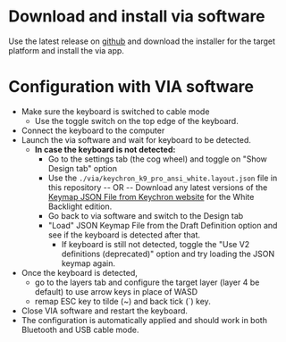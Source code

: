 # Download and install via software

Use the latest release on [github](https://github.com/the-via/releases/releases) and download the installer for the target platform and install the via app.

# Configuration with VIA software

- Make sure the keyboard is switched to cable mode
  - Use the toggle switch on the top edge of the keyboard.
- Connect the keyboard to the computer
- Launch the via software and wait for keyboard to be detected.
  - **In case the keyboard is not detected:**
    - Go to the settings tab (the cog wheel) and toggle on "Show Design tab" option
    - Use the `./via/keychron_k9_pro_ansi_white.layout.json` file in this repository
      -- OR --
      Download any latest versions of the [Keymap JSON File from Keychron website](https://cdn.shopify.com/s/files/1/0059/0630/1017/files/k9_pro_ansi_white_v1.00.json.zip?v=1682588673) for the White Backlight edition.
    - Go back to via software and switch to the Design tab
    - "Load" JSON Keymap File from the Draft Definition option and see if the keyboard is detected after that.
      - If keyboard is still not detected, toggle the "Use V2 definitions (deprecated)" option and try loading the JSON keymap again.
- Once the keyboard is detected,
  - go to the layers tab and configure the target layer (layer 4 be default) to use arrow keys in place of WASD
  - remap ESC key to tilde (~) and back tick (`) key.
- Close VIA software and restart the keyboard.
- The configuration is automatically applied and should work in both Bluetooth and USB cable mode.
